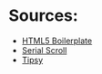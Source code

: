 # Sources:
* [HTML5 Boilerplate](http://html5boilerplate.com)
* [Serial Scroll](http://flesler.blogspot.co.il/2008/02/jqueryserialscroll.html)
* [Tipsy](onehackoranother.com/projects/jquery/tipsy/)